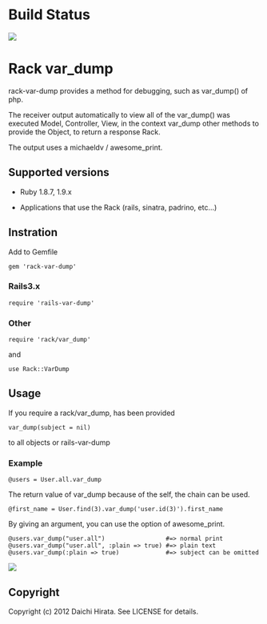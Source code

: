 # Build Status

<img src="https://secure.travis-ci.org/daic-h/rack-var-dump.png"/>

# Rack var_dump

rack-var-dump provides a method for debugging, such as var_dump() of php.

The receiver output automatically to view all of the var_dump() was executed Model, Controller, View,
in the context var_dump other methods to provide the Object, to return a response Rack. 

The output uses a michaeldv / awesome_print.


## Supported versions

* Ruby 1.8.7, 1.9.x 

* Applications that use the Rack (rails, sinatra, padrino, etc...)


## Instration

Add to Gemfile

    gem 'rack-var-dump'

### Rails3.x

    require 'rails-var-dump'


### Other

    require 'rack/var_dump'

and

    use Rack::VarDump

## Usage

If you require a rack/var_dump, has been provided 

    var_dump(subject = nil)
    
to all objects or rails-var-dump

### Example

    @users = User.all.var_dump

The return value of var_dump because of the self, the chain can be used.

    @first_name = User.find(3).var_dump('user.id(3)').first_name

By giving an argument, you can use the option of awesome_print.

    @users.var_dump("user.all")                 #=> normal print
    @users.var_dump("user.all", :plain => true) #=> plain text
    @users.var_dump(:plain => true)             #=> subject can be omitted
    
<img src="http://cdn-ak.f.st-hatena.com/images/fotolife/b/bunnyhop/20120208/20120208183913.png"/>

## Copyright

Copyright (c) 2012 Daichi Hirata. See LICENSE for details.